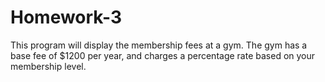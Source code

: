 # Homework-3
This program will display the membership fees at a gym. The gym has a base fee of $1200 per year, and charges a percentage rate
based on your membership level.
